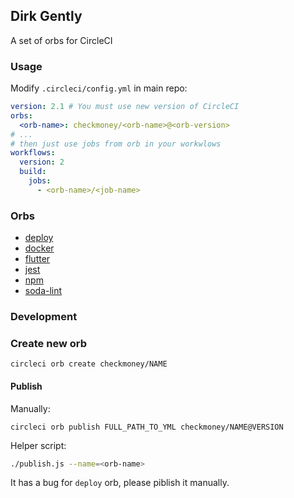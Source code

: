 ## Dirk Gently

A set of orbs for CircleCI

### Usage

Modify `.circleci/config.yml` in main repo:

```yml
version: 2.1 # You must use new version of CircleCI
orbs:
  <orb-name>: checkmoney/<orb-name>@<orb-version>
# ...
# then just use jobs from orb in your workwlows
workflows:
  version: 2
  build:
    jobs:
      - <orb-name>/<job-name>
```

### Orbs

+ [deploy](./orbs/deploy)
+ [docker](./orbs/docker)
+ [flutter](./orbs/flutter)
+ [jest](./orbs/jest)
+ [npm](./orbs/npm)
+ [soda-lint](./orbs/soda-lint)

### Development

### Create new orb

```
circleci orb create checkmoney/NAME
```

#### Publish

Manually:
```
circleci orb publish FULL_PATH_TO_YML checkmoney/NAME@VERSION
```

Helper script:

```sh
./publish.js --name=<orb-name>
```

It has a bug for `deploy` orb, please piblish it manually.
